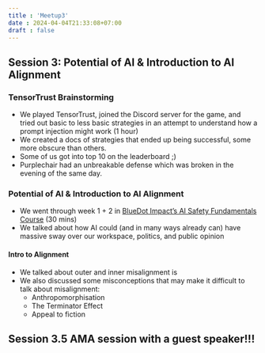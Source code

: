 ```yaml
---
title : 'Meetup3'
date : 2024-04-04T21:33:08+07:00
draft : false  
---
```


## Session 3: Potential of AI & Introduction to AI Alignment

### TensorTrust Brainstorming

- We played TensorTrust, joined the Discord server for the game, and tried out basic to less basic strategies in an attempt to understand how a prompt injection might work (1 hour)
- We created a docs of strategies that ended up being successful, some more obscure than others.
- Some of us got into top 10 on the leaderboard ;)
- Purplechair had an unbreakable defense which was broken in the evening of the same day.

### Potential of AI & Introduction to AI Alignment

- We went through week 1 + 2 in [BlueDot Impact’s AI Safety Fundamentals Course](https://course.aisafetyfundamentals.com/alignment) (30 mins)
- We talked about how AI could (and in many ways already can) have massive sway over our workspace, politics, and public opinion

#### Intro to Alignment

- We talked about outer and inner misalignment is
- We also discussed some misconceptions that may make it difficult to talk about misalignment:
  - Anthropomorphisation
  - The Terminator Effect
  - Appeal to fiction

## Session 3.5 AMA session with a guest speaker!!!
